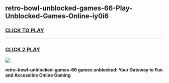 
## retro-bowl-unblocked-games-66-Play-Unblocked-Games-Online-iy0i6
<h3>
<a href="https://premium76.site?title=retro-bowl-unblocked-games-66&ref=25A">CLICK TO PLAY</a></h3>
<hr>

<h3>
<a href="https://premium76.site?title=retro-bowl-unblocked-games-66&ref=25A">CLICK 2 PLAY</a>
  
</h3>

<a href="https://premium76.site?title=retro-bowl-unblocked-games-66&ref=25A"><img src="https://clearcache.store/games.png"></a>


**retro-bowl-unblocked-games-66 games unblocked: Your Gateway to Fun and Accessible Online Gaming**
